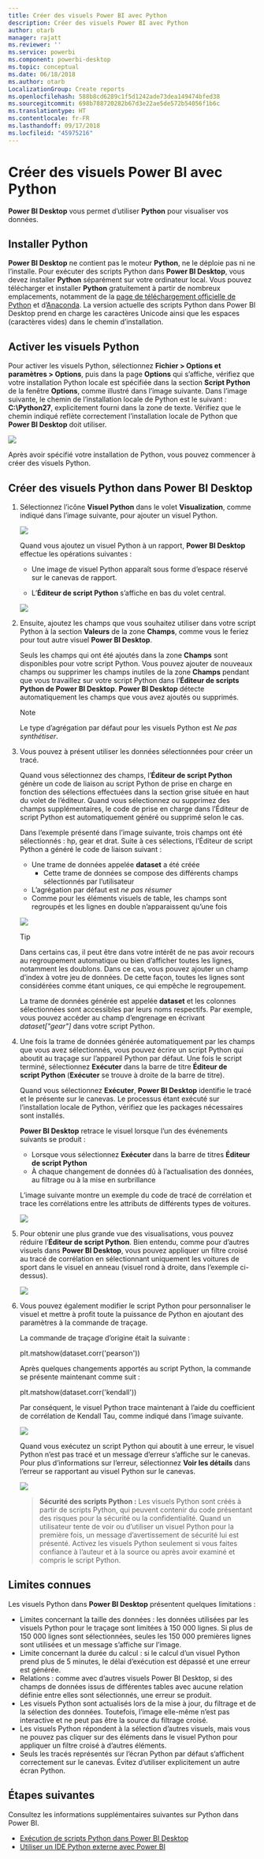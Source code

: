 ```yaml
---
title: Créer des visuels Power BI avec Python
description: Créer des visuels Power BI avec Python
author: otarb
manager: rajatt
ms.reviewer: ''
ms.service: powerbi
ms.component: powerbi-desktop
ms.topic: conceptual
ms.date: 06/18/2018
ms.author: otarb
LocalizationGroup: Create reports
ms.openlocfilehash: 588b8cd6289c1f5d1242ade73dea149474bfed38
ms.sourcegitcommit: 698b788720282b67d3e22ae5de572b54056f1b6c
ms.translationtype: HT
ms.contentlocale: fr-FR
ms.lasthandoff: 09/17/2018
ms.locfileid: "45975216"
---
```

# <a name="create-power-bi-visuals-using-python"></a>Créer des visuels Power BI avec Python
**Power BI Desktop** vous permet d’utiliser **Python** pour visualiser vos données.

## <a name="install-python"></a>Installer Python
**Power BI Desktop** ne contient pas le moteur **Python**, ne le déploie pas ni ne l’installe. Pour exécuter des scripts Python dans **Power BI Desktop**, vous devez installer **Python** séparément sur votre ordinateur local. Vous pouvez télécharger et installer **Python** gratuitement à partir de nombreux emplacements, notamment de la [page de téléchargement officielle de Python](https://www.python.org/) et d’[Anaconda](https://anaconda.org/anaconda/python/). La version actuelle des scripts Python dans Power BI Desktop prend en charge les caractères Unicode ainsi que les espaces (caractères vides) dans le chemin d’installation.

## <a name="enable-python-visuals"></a>Activer les visuels Python
Pour activer les visuels Python, sélectionnez **Fichier > Options et paramètres > Options**, puis dans la page **Options** qui s’affiche, vérifiez que votre installation Python locale est spécifiée dans la section **Script Python** de la fenêtre **Options**, comme illustré dans l’image suivante. Dans l’image suivante, le chemin de l’installation locale de Python est le suivant : **C:\Python27**, explicitement fourni dans la zone de texte. Vérifiez que le chemin indiqué reflète correctement l’installation locale de Python que **Power BI Desktop** doit utiliser.
   
   ![](media/desktop-python-visuals/python-visuals-1.png)

Après avoir spécifié votre installation de Python, vous pouvez commencer à créer des visuels Python.

## <a name="create-python-visuals-in-power-bi-desktop"></a>Créer des visuels Python dans Power BI Desktop
1. Sélectionnez l’icône **Visuel Python** dans le volet **Visualization**, comme indiqué dans l’image suivante, pour ajouter un visuel Python.
   
   ![](media/desktop-python-visuals/python-visuals-2.png)

   Quand vous ajoutez un visuel Python à un rapport, **Power BI Desktop** effectue les opérations suivantes :
   
   - Une image de visuel Python apparaît sous forme d’espace réservé sur le canevas de rapport.
   
   - L’**Éditeur de script Python** s’affiche en bas du volet central.
   
   ![](media/desktop-python-visuals/python-visuals-3.png)

2. Ensuite, ajoutez les champs que vous souhaitez utiliser dans votre script Python à la section **Valeurs** de la zone **Champs**, comme vous le feriez pour tout autre visuel **Power BI Desktop**. 
    
    Seuls les champs qui ont été ajoutés dans la zone **Champs** sont disponibles pour votre script Python. Vous pouvez ajouter de nouveaux champs ou supprimer les champs inutiles de la zone **Champs** pendant que vous travaillez sur votre script Python dans l’**Éditeur de scripts Python de Power BI Desktop**. **Power BI Desktop** détecte automatiquement les champs que vous avez ajoutés ou supprimés.
   
   > [!NOTE]
   > Le type d’agrégation par défaut pour les visuels Python est *Ne pas synthétiser*.
   > 
   > 
   
3. Vous pouvez à présent utiliser les données sélectionnées pour créer un tracé. 

    Quand vous sélectionnez des champs, l’**Éditeur de script Python** génère un code de liaison au script Python de prise en charge en fonction des sélections effectuées dans la section grise située en haut du volet de l’éditeur. Quand vous sélectionnez ou supprimez des champs supplémentaires, le code de prise en charge dans l’Éditeur de script Python est automatiquement généré ou supprimé selon le cas.
   
   Dans l’exemple présenté dans l’image suivante, trois champs ont été sélectionnés : hp, gear et drat. Suite à ces sélections, l’Éditeur de script Python a généré le code de liaison suivant :
   
   * Une trame de données appelée **dataset** a été créée
     * Cette trame de données se compose des différents champs sélectionnés par l’utilisateur
   * L’agrégation par défaut est *ne pas résumer*
   * Comme pour les éléments visuels de table, les champs sont regroupés et les lignes en double n’apparaissent qu’une fois
   
   ![](media/desktop-python-visuals/python-visuals-4.png)
   
   > [!TIP]
   > Dans certains cas, il peut être dans votre intérêt de ne pas avoir recours au regroupement automatique ou bien d’afficher toutes les lignes, notamment les doublons. Dans ce cas, vous pouvez ajouter un champ d’index à votre jeu de données. De cette façon, toutes les lignes sont considérées comme étant uniques, ce qui empêche le regroupement.
   > 
   > 
   
   La trame de données générée est appelée **dataset** et les colonnes sélectionnées sont accessibles par leurs noms respectifs. Par exemple, vous pouvez accéder au champ d’engrenage en écrivant *dataset["gear"]* dans votre script Python.

4. Une fois la trame de données générée automatiquement par les champs que vous avez sélectionnés, vous pouvez écrire un script Python qui aboutit au traçage sur l’appareil Python par défaut. Une fois le script terminé, sélectionnez **Exécuter** dans la barre de titre **Éditeur de script Python** (**Exécuter** se trouve à droite de la barre de titre).
   
    Quand vous sélectionnez **Exécuter**, **Power BI Desktop** identifie le tracé et le présente sur le canevas. Le processus étant exécuté sur l’installation locale de Python, vérifiez que les packages nécessaires sont installés.
   
   **Power BI Desktop** retrace le visuel lorsque l’un des événements suivants se produit :
   
   * Lorsque vous sélectionnez **Exécuter** dans la barre de titres **Éditeur de script Python**
   * À chaque changement de données dû à l’actualisation des données, au filtrage ou à la mise en surbrillance

    L’image suivante montre un exemple du code de tracé de corrélation et trace les corrélations entre les attributs de différents types de voitures.

    ![](media/desktop-python-visuals/python-visuals-5.png)

5. Pour obtenir une plus grande vue des visualisations, vous pouvez réduire l’**Éditeur de script Python**. Bien entendu, comme pour d’autres visuels dans **Power BI Desktop**, vous pouvez appliquer un filtre croisé au tracé de corrélation en sélectionnant uniquement les voitures de sport dans le visuel en anneau (visuel rond à droite, dans l’exemple ci-dessus).

    ![](media/desktop-python-visuals/python-visuals-6.png)

6. Vous pouvez également modifier le script Python pour personnaliser le visuel et mettre à profit toute la puissance de Python en ajoutant des paramètres à la commande de traçage.

    La commande de traçage d’origine était la suivante :

    plt.matshow(dataset.corr('pearson'))

    Après quelques changements apportés au script Python, la commande se présente maintenant comme suit :

    plt.matshow(dataset.corr('kendall'))

    Par conséquent, le visuel Python trace maintenant à l’aide du coefficient de corrélation de Kendall Tau, comme indiqué dans l’image suivante.

    ![](media/desktop-python-visuals/python-visuals-7.png)

    Quand vous exécutez un script Python qui aboutit à une erreur, le visuel Python n’est pas tracé et un message d’erreur s’affiche sur le canevas. Pour plus d’informations sur l’erreur, sélectionnez **Voir les détails** dans l’erreur se rapportant au visuel Python sur le canevas.

    ![](media/desktop-python-visuals/python-visuals-8.png)

    > **Sécurité des scripts Python :** Les visuels Python sont créés à partir de scripts Python, qui peuvent contenir du code présentant des risques pour la sécurité ou la confidentialité. Quand un utilisateur tente de voir ou d’utiliser un visuel Python pour la première fois, un message d’avertissement de sécurité lui est présenté. Activez les visuels Python seulement si vous faites confiance à l’auteur et à la source ou après avoir examiné et compris le script Python.
    > 
    > 

## <a name="known-limitations"></a>Limites connues
Les visuels Python dans **Power BI Desktop** présentent quelques limitations :

* Limites concernant la taille des données : les données utilisées par les visuels Python pour le traçage sont limitées à 150 000 lignes. Si plus de 150 000 lignes sont sélectionnées, seules les 150 000 premières lignes sont utilisées et un message s’affiche sur l’image.
* Limite concernant la durée du calcul : si le calcul d’un visuel Python prend plus de 5 minutes, le délai d’exécution est dépassé et une erreur est générée.
* Relations : comme avec d’autres visuels Power BI Desktop, si des champs de données issus de différentes tables avec aucune relation définie entre elles sont sélectionnés, une erreur se produit.
* Les visuels Python sont actualisés lors de la mise à jour, du filtrage et de la sélection des données. Toutefois, l’image elle-même n’est pas interactive et ne peut pas être la source du filtrage croisé.
* Les visuels Python répondent à la sélection d’autres visuels, mais vous ne pouvez pas cliquer sur des éléments dans le visuel Python pour appliquer un filtre croisé à d’autres éléments.
* Seuls les tracés représentés sur l’écran Python par défaut s’affichent correctement sur le canevas. Évitez d’utiliser explicitement un autre écran Python.

## <a name="next-steps"></a>Étapes suivantes
Consultez les informations supplémentaires suivantes sur Python dans Power BI.

* [Exécution de scripts Python dans Power BI Desktop](desktop-python-scripts.md)
* [Utiliser un IDE Python externe avec Power BI](desktop-python-ide.md)

